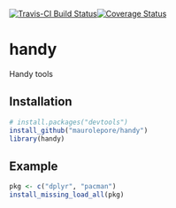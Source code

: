
<!-- README.md is generated from README.Rmd. Please edit that file -->
[![Travis-CI Build Status](https://travis-ci.org/maurolepore/handy.svg?branch=master)](https://travis-ci.org/maurolepore/handy)[![Coverage Status](https://img.shields.io/codecov/c/github/maurolepore/handy/master.svg)](https://codecov.io/github/maurolepore/handy?branch=master)

handy
=====

Handy tools

Installation
------------

``` r
# install.packages("devtools")
install_github("maurolepore/handy")
library(handy)
```

Example
-------

``` r
pkg <- c("dplyr", "pacman")
install_missing_load_all(pkg)
```

